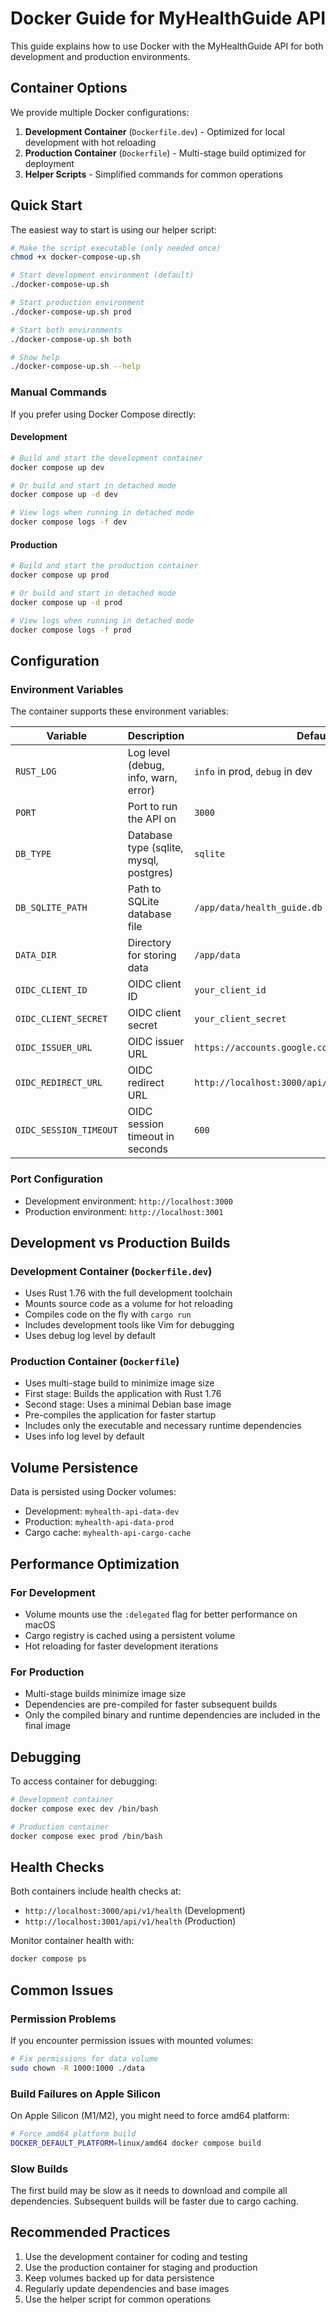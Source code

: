 # Docker Guide for MyHealthGuide API

This guide explains how to use Docker with the MyHealthGuide API for both development and production environments.

## Container Options

We provide multiple Docker configurations:

1. **Development Container** (`Dockerfile.dev`) - Optimized for local development with hot reloading
2. **Production Container** (`Dockerfile`) - Multi-stage build optimized for deployment
3. **Helper Scripts** - Simplified commands for common operations

## Quick Start

The easiest way to start is using our helper script:

```bash
# Make the script executable (only needed once)
chmod +x docker-compose-up.sh

# Start development environment (default)
./docker-compose-up.sh

# Start production environment
./docker-compose-up.sh prod

# Start both environments
./docker-compose-up.sh both

# Show help
./docker-compose-up.sh --help
```

### Manual Commands

If you prefer using Docker Compose directly:

#### Development

```bash
# Build and start the development container
docker compose up dev

# Or build and start in detached mode
docker compose up -d dev

# View logs when running in detached mode
docker compose logs -f dev
```

#### Production

```bash
# Build and start the production container
docker compose up prod

# Or build and start in detached mode
docker compose up -d prod

# View logs when running in detached mode
docker compose logs -f prod
```

## Configuration

### Environment Variables

The container supports these environment variables:

| Variable | Description | Default |
|----------|-------------|---------|
| `RUST_LOG` | Log level (debug, info, warn, error) | `info` in prod, `debug` in dev |
| `PORT` | Port to run the API on | `3000` |
| `DB_TYPE` | Database type (sqlite, mysql, postgres) | `sqlite` |
| `DB_SQLITE_PATH` | Path to SQLite database file | `/app/data/health_guide.db` |
| `DATA_DIR` | Directory for storing data | `/app/data` |
| `OIDC_CLIENT_ID` | OIDC client ID | `your_client_id` |
| `OIDC_CLIENT_SECRET` | OIDC client secret | `your_client_secret` |
| `OIDC_ISSUER_URL` | OIDC issuer URL | `https://accounts.google.com` |
| `OIDC_REDIRECT_URL` | OIDC redirect URL | `http://localhost:3000/api/v1/auth/oidc/callback` |
| `OIDC_SESSION_TIMEOUT` | OIDC session timeout in seconds | `600` |

### Port Configuration

- Development environment: `http://localhost:3000`
- Production environment: `http://localhost:3001`

## Development vs Production Builds

### Development Container (`Dockerfile.dev`)

- Uses Rust 1.76 with the full development toolchain
- Mounts source code as a volume for hot reloading
- Compiles code on the fly with `cargo run`
- Includes development tools like Vim for debugging
- Uses debug log level by default

### Production Container (`Dockerfile`)

- Uses multi-stage build to minimize image size
- First stage: Builds the application with Rust 1.76
- Second stage: Uses a minimal Debian base image
- Pre-compiles the application for faster startup
- Includes only the executable and necessary runtime dependencies
- Uses info log level by default

## Volume Persistence

Data is persisted using Docker volumes:

- Development: `myhealth-api-data-dev`
- Production: `myhealth-api-data-prod`
- Cargo cache: `myhealth-api-cargo-cache`

## Performance Optimization

### For Development

- Volume mounts use the `:delegated` flag for better performance on macOS
- Cargo registry is cached using a persistent volume
- Hot reloading for faster development iterations

### For Production

- Multi-stage builds minimize image size
- Dependencies are pre-compiled for faster subsequent builds
- Only the compiled binary and runtime dependencies are included in the final image

## Debugging

To access container for debugging:

```bash
# Development container
docker compose exec dev /bin/bash

# Production container
docker compose exec prod /bin/bash
```

## Health Checks

Both containers include health checks at:
- `http://localhost:3000/api/v1/health` (Development)
- `http://localhost:3001/api/v1/health` (Production)

Monitor container health with:
```bash
docker compose ps
```

## Common Issues

### Permission Problems

If you encounter permission issues with mounted volumes:
```bash
# Fix permissions for data volume
sudo chown -R 1000:1000 ./data
```

### Build Failures on Apple Silicon

On Apple Silicon (M1/M2), you might need to force amd64 platform:
```bash
# Force amd64 platform build
DOCKER_DEFAULT_PLATFORM=linux/amd64 docker compose build
```

### Slow Builds

The first build may be slow as it needs to download and compile all dependencies. Subsequent builds will be faster due to cargo caching.

## Recommended Practices

1. Use the development container for coding and testing
2. Use the production container for staging and production
3. Keep volumes backed up for data persistence
4. Regularly update dependencies and base images
5. Use the helper script for common operations 